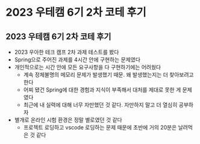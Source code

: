 # 2023 우테캠 6기 2차 코테 후기

## 2023 우테캠 6기 2차 코테 후기

- 2023 우아한 테크 캠프 2차 과제 테스트를 봤다
- Spring으로 주어진 과제를 4시간 안에 구현하는 문제였다
- 개인적으로는 시간 안에 모든 요구사항을 다 구현하기에는 어려웠다
  - 계속 정체불명의 메모리 문제가 발생했기 때문. 왜 발생했는지는 더 찾아보려고 한다
  - 어찌 됐건 Spring에 대한 경험과 지식이 부족해서 대처를 제대로 못한 게 문제였다
  - 최근에 내 실력에 대해 너무 자만했던 것 같다. 자만하지 말고 더 열심히 공부하자
- 별개로 온라인 시험 환경은 정말 별로였던 것 같다
  - 프로젝트 로딩하고 vscode 로딩하는 문제 때문에 초반에 거의 20분은 날려먹은 것 같다
